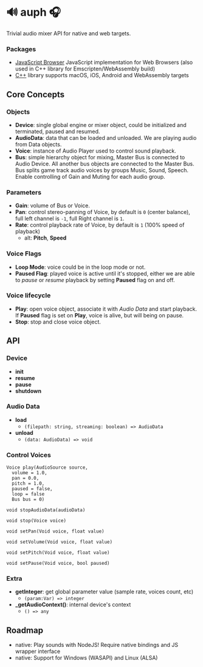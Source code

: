 # 🔊 auph 🎧

Trivial audio mixer API for native and web targets.

### Packages

- [JavaScript Browser](./packages/webaudio) JavaScript implementation for Web Browsers (also used in C++ library for Emscripten/WebAssembly build)
- [C++](./packages/native) library supports macOS, iOS, Android and WebAssembly targets

## Core Concepts

### Objects

- **Device**: single global engine or mixer object, could be initialized and terminated, paused and resumed.
- **AudioData**: data that can be loaded and unloaded. We are playing audio from Data objects.
- **Voice**: instance of Audio Player used to control sound playback.
- **Bus**: simple hierarchy object for mixing, Master Bus is connected to Audio Device. All another bus objects are connected to the Master Bus. Bus splits game track audio voices by groups Music, Sound, Speech. Enable controlling of Gain and Muting for each audio group.

### Parameters

- **Gain**: volume of Bus or Voice.
- **Pan**: control stereo-panning of Voice, by default is `0` (center balance), full left channel is `-1`, full Right channel is `1`.
- **Rate**: control playback rate of Voice, by default is `1` (100% speed of playback)
  - alt: **Pitch**, **Speed**

### Voice Flags

- **Loop Mode**: voice could be in the loop mode or not.
- **Paused Flag**: played voice is active until it's stopped, either we are able to *pause* or *resume* playback by setting **Paused** flag on and off.

### Voice lifecycle

- **Play**: open voice object, associate it with *Audio Data* and start playback. If **Paused** flag is set on **Play**, voice is alive, but will being on pause.
- **Stop**: stop and close voice object.

## API

### Device

- **init**
- **resume**
- **pause**
- **shutdown**

### Audio Data

- **load**
  - `(filepath: string, streaming: boolean) => AudioData`
- **unload**
  - `(data: AudioData) => void`

### Control Voices
```
Voice play(AudioSource source,
  volume = 1.0,
  pan = 0.0,
  pitch = 1.0,
  paused = false,
  loop = false
  Bus bus = 0)
```

`void stopAudioData(audioData)`

`void stop(Voice voice)`

`void setPan(Void voice, float value)`

`void setVolume(Void voice, float value)`

`void setPitch(Void voice, float value)`

`void setPause(Void voice, bool paused)`

### Extra

- **getInteger**: get global parameter value (sample rate, voices count, etc)
  - `(param:Var) => integer`
- **_getAudioContext()**: internal device's context
  - `() => any`

## Roadmap

- native: Play sounds with NodeJS! Require native bindings and JS wrapper interface
- native: Support for Windows (WASAPI) and Linux (ALSA)